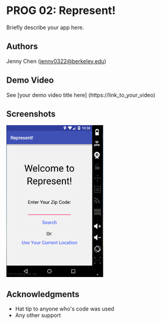 # PROG 02: Represent!

Briefly describe your app here.

## Authors

Jenny Chen ([jenny0322@berkeley.edu](mailto:jenny0322@berkeley.edu))

## Demo Video

See [your demo video title here] (https://link_to_your_video)

## Screenshots

<img src="screenshots/main.png" height="400" alt="Screenshot"/>

## Acknowledgments

* Hat tip to anyone who's code was used
* Any other support
